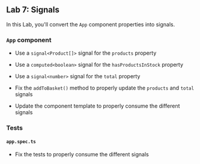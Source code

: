 ## Lab 7: Signals

In this Lab, you'll convert the `App` component properties into signals.

### `App` component

- Use a `signal<Product[]>` signal for the `products` property

- Use a `computed<boolean>` signal for the `hasProductsInStock` property

- Use a `signal<number>` signal for the `total` property

- Fix the `addToBasket()` method to properly update the `products` and `total` signals

- Update the component template to properly consume the different signals

### Tests

#### `app.spec.ts`

- Fix the tests to properly consume the different signals
